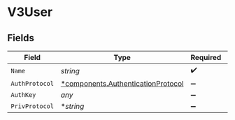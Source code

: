 # V3User


## Fields

| Field                                                                                   | Type                                                                                    | Required                                                                                | Description                                                                             |
| --------------------------------------------------------------------------------------- | --------------------------------------------------------------------------------------- | --------------------------------------------------------------------------------------- | --------------------------------------------------------------------------------------- |
| `Name`                                                                                  | *string*                                                                                | :heavy_check_mark:                                                                      | N/A                                                                                     |
| `AuthProtocol`                                                                          | [*components.AuthenticationProtocol](../../models/components/authenticationprotocol.md) | :heavy_minus_sign:                                                                      | N/A                                                                                     |
| `AuthKey`                                                                               | *any*                                                                                   | :heavy_minus_sign:                                                                      | N/A                                                                                     |
| `PrivProtocol`                                                                          | **string*                                                                               | :heavy_minus_sign:                                                                      | N/A                                                                                     |